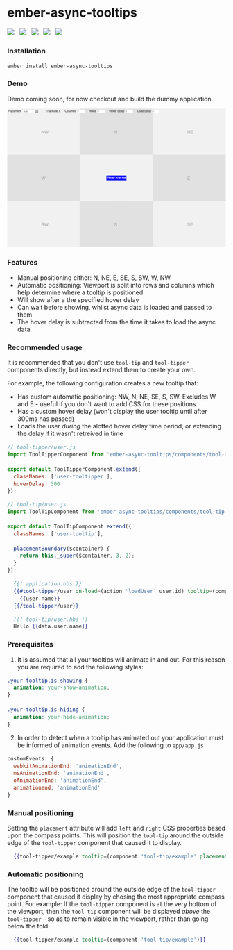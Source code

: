# ember-async-tooltips

<a href="http://emberobserver.com/addons/ember-async-tooltips"><img src="http://emberobserver.com/badges/ember-async-tooltips.svg"></a> &nbsp; <a href="https://david-dm.org/amk221/ember-async-tooltips#badge-embed"><img src="https://david-dm.org/amk221/ember-async-tooltips.svg"></a> &nbsp; <a href="https://david-dm.org/amk221/ember-async-tooltips#dev-badge-embed"><img src="https://david-dm.org/amk221/ember-async-tooltips/dev-status.svg"></a> &nbsp; <a href="https://codeclimate.com/github/amk221/ember-async-tooltips"><img src="https://codeclimate.com/github/amk221/ember-async-tooltips/badges/gpa.svg" /></a> &nbsp; <a href="http://travis-ci.org/amk221/ember-async-tooltips"><img src="https://travis-ci.org/amk221/ember-async-tooltips.svg?branch=master"></a>

### Installation
```
ember install ember-async-tooltips
```

### Demo

Demo coming soon, for now checkout and build the dummy application.

<img src="docs/screenshot.png" width="512" height="319">

### Features
* Manual positioning either: N, NE, E, SE, S, SW, W, NW
* Automatic positioning: Viewport is split into rows and columns which help determine where a tooltip is positioned
* Will show after a the specified hover delay
* Can wait before showing, whilst async data is loaded and passed to them
* The hover delay is subtracted from the time it takes to load the async data

### Recommended usage

It is recommended that you don't use `tool-tip` and `tool-tipper` components directly, but instead extend them to create your own.

For example, the following configuration creates a new tooltip that:
* Has custom automatic positioning: NW, N, NE, SE, S, SW.
  Excludes W and E - useful if you don't want to add CSS for these positions.
* Has a custom hover delay (won't display the user tooltip until after 300ms has passed)
* Loads the user _during_ the alotted hover delay time period, or extending the delay if it wasn't retreived in time


```javascript
// tool-tipper/user.js
import ToolTipperComponent from 'ember-async-tooltips/components/tool-tipper';

export default ToolTipperComponent.extend({
  classNames: ['user-tooltipper'],
  hoverDelay: 300
});
```

```javascript
// tool-tip/user.js
import ToolTipComponent from 'ember-async-tooltips/components/tool-tip';

export default ToolTipComponent.extend({
  classNames: ['user-tooltip'],

  placementBoundary($container) {
    return this._super($container, 3, 2);
  }
});
```

```handlebars
  {{! application.hbs }}
  {{#tool-tipper/user on-load=(action 'loadUser' user.id) tooltip=(component 'tool-tip/user')}}
    {{user.name}}
  {{/tool-tipper/user}}
```

```handlebars
  {{! tool-tip/user.hbs }}
  Hello {{data.user.name}}
```


### Prerequisites

1. It is assumed that all your tooltips will animate in and out. For this reason
  you are required to add the following styles:

  ```css
  .your-tooltip.is-showing {
    animation: your-show-animation;
  }

  .your-tooltip.is-hiding {
    animation: your-hide-animation;
  }
  ```

2. In order to detect when a tooltip has animated out your application must be
   informed of animation events. Add the following to `app/app.js`

  ```javascript
  customEvents: {
    webkitAnimationEnd: 'animationEnd',
    msAnimationEnd: 'animationEnd',
    oAnimationEnd: 'animationEnd',
    animationend: 'animationEnd'
  }
  ```

### Manual positioning

Setting the `placement` attribute will add `left` and `right` CSS properties based upon the compass points. This will position the `tool-tip` around the outside edge of the `tool-tipper` component that caused it to display.

```handlebars
  {{tool-tipper/example tooltip=(component 'tool-tip/example' placement='NW')}}
```

### Automatic positioning

The tooltip will be positioned around the outside edge of the `tool-tipper` component that caused it display by chosing the most appropriate compass point. For example: If the `tool-tipper` component is at the very bottom of the viewport, then the `tool-tip` component will be displayed _above_ the `tool-tipper` - so as to remain visible in the viewport, rather than going below the fold.

```handlebars
  {{tool-tipper/example tooltip=(component 'tool-tip/example')}}
```
